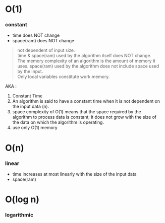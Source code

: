 

# O(1)   
### constant   

* time does NOT change  
* space(ram) does NOT change  
> not dependent of input size.  
> time & space(ram) used by the algorithm itself does NOT change.   
> The memory complexity of an algorithm is the amount of memory it uses.
> space(ram) used by the algorithm does not include space used by the input.   
> Only local variables constitute work memory.    



AKA :
1. Constant Time
1. An algorithm is said to have a constant time when it is not dependent on the input data (n). 
1. space complexity of O(1) means that the space required by the algorithm to process data is constant; it does not grow with the size of the data on which the algorithm is operating.
1. use only O(1) memory   



# O(n)   
### linear   

* time increases at most linearly with the size of the input data   
* space(ram) 


# O(log n)   
### logarithmic   




